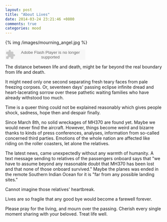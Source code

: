 ```yaml
---
layout: post
title: "About Lives"
date: 2014-03-24 23:21:46 +0800
comments: true
categories: mood
---
```

{% img /images/mourning_angel.jpg %}

<embed src="http://www.xiami.com/widget/34027985_1772642616/singlePlayer.swf" type="application/x-shockwave-flash" width="257" height="33" wmode="transparent"></embed>

The distance between life and death, might be far beyond the real boundary from life and death.<!--more-->  
  
It might need only one second separating fresh teary faces from pale freezing corpses. Or, seventeen days' passing eclipse infinite dread and heart-lacerating sorrow over these pathetic waiting families who have already withstood too much.  
  
Time is a queer thing could not be explained reasonably which gives people shock, sadness, hope then and despair finally.  
  
Since March 8th, no solid wreckages of MH370 are found yet. Maybe we would never find the aircraft. However, things become weird and bizarre thanks to kinds of press conferences, analyses, information from so-called concerned third parties. Emotions of the whole nation are affected like riding on the roller coasters, let alone the relatives.   
  
The latest news, came unexpectedly without any warmth of humanity. A text message sending to relatives of the passengers onboard says that "we have to assume beyond any reasonable doubt that MH370 has been lost and that none of those onboard survived." Maybe the planes was ended in the remote Southern Indian Ocean for it is "far from any possible landing sites."  
  
Cannot imagine those relatives' heartbreak.  
  
Lives are so fragile that any good bye would become a farewell forever.  
  
Please pray for the living, and mourn over the passing. Cherish every single moment sharing with your beloved. Treat life well.